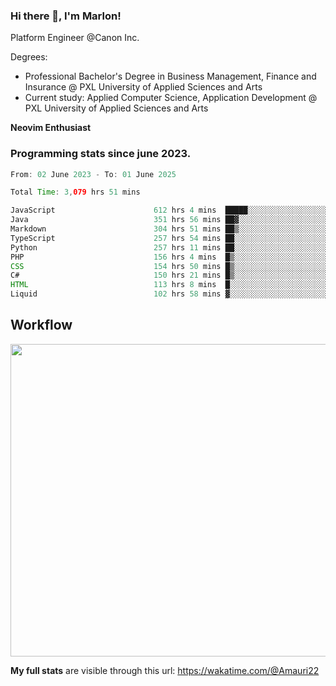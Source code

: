
### Hi there 👋, I'm Marlon!

Platform Engineer @Canon Inc.

Degrees: 
- Professional Bachelor's Degree in Business Management, Finance and Insurance @ PXL University of Applied Sciences and Arts
- Current study: Applied Computer Science, Application Development @ PXL University of Applied Sciences and Arts

**Neovim Enthusiast**

### Programming stats since june 2023.
<!--START_SECTION:waka-->

```java
From: 02 June 2023 - To: 01 June 2025

Total Time: 3,079 hrs 51 mins

JavaScript                      612 hrs 4 mins  █████░░░░░░░░░░░░░░░░░░░░   19.43 %
Java                            351 hrs 56 mins ██▓░░░░░░░░░░░░░░░░░░░░░░   11.17 %
Markdown                        304 hrs 51 mins ██▒░░░░░░░░░░░░░░░░░░░░░░   09.68 %
TypeScript                      257 hrs 54 mins ██░░░░░░░░░░░░░░░░░░░░░░░   08.19 %
Python                          257 hrs 11 mins ██░░░░░░░░░░░░░░░░░░░░░░░   08.17 %
PHP                             156 hrs 4 mins  █▒░░░░░░░░░░░░░░░░░░░░░░░   04.95 %
CSS                             154 hrs 50 mins █▒░░░░░░░░░░░░░░░░░░░░░░░   04.92 %
C#                              150 hrs 21 mins █▒░░░░░░░░░░░░░░░░░░░░░░░   04.77 %
HTML                            113 hrs 8 mins  █░░░░░░░░░░░░░░░░░░░░░░░░   03.59 %
Liquid                          102 hrs 58 mins ▓░░░░░░░░░░░░░░░░░░░░░░░░   03.27 %
```

<!--END_SECTION:waka-->

## Workflow
<a href="https://wakatime.com"><img width="750" height="500" src="https://wakatime.com/share/@Amauri22/c9755ad7-b574-44e4-a9ee-ddb3582724ea.png" /></a>

**My full stats** are visible through this url: https://wakatime.com/@Amauri22
